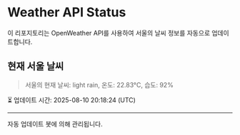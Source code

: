 
# Weather API Status

이 리포지토리는 OpenWeather API를 사용하여 서울의 날씨 정보를 자동으로 업데이트합니다.

## 현재 서울 날씨
> 서울의 현재 날씨: light rain, 온도: 22.83°C, 습도: 92%

⏳ 업데이트 시간: 2025-08-10 20:18:24 (UTC)

---
자동 업데이트 봇에 의해 관리됩니다.
